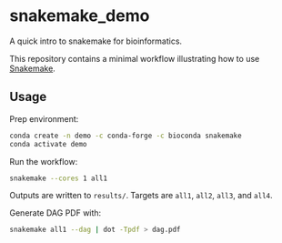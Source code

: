# snakemake_demo
A quick intro to snakemake for bioinformatics.

This repository contains a minimal workflow illustrating how to use
[Snakemake](https://snakemake.readthedocs.io).

## Usage

Prep environment:

```bash
conda create -n demo -c conda-forge -c bioconda snakemake
conda activate demo
```

Run the workflow:

```bash
snakemake --cores 1 all1
```

Outputs are written to `results/`. Targets are `all1`, `all2`, `all3`, and `all4`.

Generate DAG PDF with:

```bash
snakemake all1 --dag | dot -Tpdf > dag.pdf
```